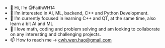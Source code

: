 - 👋 Hi, I’m @FaithWH14
- 👀 I’m interested in AI, ML, backend, C++ and Python Development.
- 🌱 I’m currently focused in learning C++ and QT, at the same time, also learn a bit AI and ML
- 💞️ I love math, coding and problem solving and am looking to collaborate on any interesting and challenging projects.
- 📫 How to reach me -> cwh.wen.hao@gmail.com

<!---
FaithWH14/FaithWH14 is a ✨ special ✨ repository because its `README.md` (this file) appears on your GitHub profile.
You can click the Preview link to take a look at your changes.
--->
